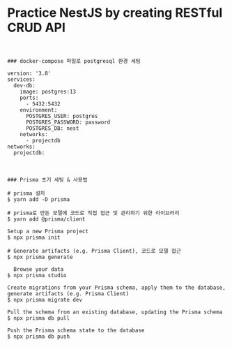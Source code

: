 # Practice NestJS by creating RESTful CRUD API

<br/>

`### docker-compose 파일로 postgresql 환경 세팅`

```
version: '3.8'
services:
  dev-db:
    image: postgres:13
    ports:
      - 5432:5432
    environment:
      POSTGRES_USER: postgres
      POSTGRES_PASSWORD: password
      POSTGRES_DB: nest
    networks:
      - projectdb
networks:
  projectdb:
```

<br/>

`### Prisma 초기 세팅 & 사용법`

```
# prisma 설치
$ yarn add -D prisma

# prisma로 만든 모델에 코드로 직접 접근 및 관리하기 위한 라이브러리
$ yarn add @prisma/client

Setup a new Prisma project
$ npx prisma init

# Generate artifacts (e.g. Prisma Client), 코드로 모델 접근
$ npx prisma generate

  Browse your data
$ npx prisma studio

Create migrations from your Prisma schema, apply them to the database, generate artifacts (e.g. Prisma Client)
$ npx prisma migrate dev

Pull the schema from an existing database, updating the Prisma schema
$ npx prisma db pull

Push the Prisma schema state to the database
$ npx prisma db push
```
